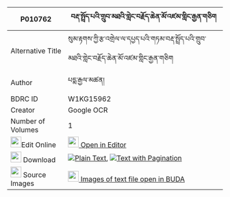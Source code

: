 |P010762|བརྡ་སྤྲོད་པའི་གྲུབ་མཐའི་གླེང་བརྗོད་ཆེན་མོ་འཛམ་གླིང་རྒྱན་གཅིག 
| --- | --- 
|Alternative Title |སུམ་རྟགས་ཀྱི་རྩ་འགྲེལ་ལ་དཔྱད་པའི་གཏམ་བརྡ་སྤྲོད་པའི་གྲུབ་མཐའི་གླེང་བརྗོད་ཆེན་མོ་འཛམ་གླིང་རྒྱན་གཅིག
|Author| པདྨ་རྒྱལ་མཚན།
|BDRC ID | W1KG15962
|Creator | Google OCR
|Number of Volumes| 1
|<img width="25" src="https://img.icons8.com/color/25/000000/edit-property.png">Edit Online| [<img width="25" src="https://avatars.githubusercontent.com/u/45091458?s=200&v=4"> Open in Editor](http://editor.openpecha.org/P010762)
|<img width="25" src="https://img.icons8.com/fluent/48/000000/download-2.png"/>  Download | [![](https://img.icons8.com/color/20/000000/txt.png)Plain Text](https://github.com/Openpecha/P010762/releases/download/v1/datropa_i_drubta_i_lengjo_chen_plain_P010762.zip), [![](https://img.icons8.com/color/20/000000/txt.png)Text with Pagination](https://github.com/Openpecha/P010762/releases/download/v1/datropa_i_drubta_i_lengjo_chen_pages_P010762.zip)
|<img width="25" src="https://img.icons8.com/plasticine/100/000000/pictures-folder.png"/>  Source Images | [<img width="25" src="https://library.bdrc.io/icons/BUDA-small.svg"> Images of text file open in BUDA](https://library.bdrc.io/show/bdr:W1KG15962)